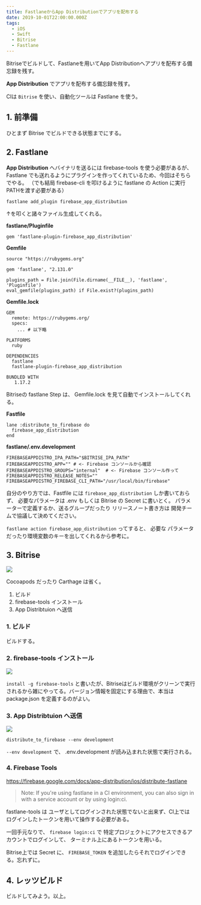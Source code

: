 ```yaml
---
title: FastlaneからApp Distributionでアプリを配布する
date: 2019-10-01T22:00:00.000Z
tags:
  - iOS
  - Swift
  - Bitrise
  - Fastlane
---
```


Bitriseでビルドして、Fastlaneを用いてApp Distributionへアプリを配布する備忘録を残す。

<!-- more -->

**App Distribution** でアプリを配布する備忘録を残す。

CIは `Bitrise` を使い、自動化ツールは Fastlane を使う。

## 1. 前準備

ひとまず Bitrise でビルドできる状態までにする。

## 2. Fastlane

**App Distribution** へバイナリを送るには firebase-tools を使う必要があるが、 Fastlane でも送れるようにプラグインを作ってくれているため、今回はそちらでやる。 
（でも結局 firebase-cli を叩けるように fastlane の Action に実行PATHを渡す必要がある） 


```
fastlane add_plugin firebase_app_distribution
```

↑を叩くと諸々ファイル生成してくれる。


**fastlane/Pluginfile**
```
gem 'fastlane-plugin-firebase_app_distribution'
```

**Gemfile**
```
source "https://rubygems.org"

gem 'fastlane', "2.131.0"

plugins_path = File.join(File.dirname(__FILE__), 'fastlane', 'Pluginfile')
eval_gemfile(plugins_path) if File.exist?(plugins_path)
```

**Gemfile.lock**
```
GEM
  remote: https://rubygems.org/
  specs:
    ... # 以下略

PLATFORMS
  ruby

DEPENDENCIES
  fastlane
  fastlane-plugin-firebase_app_distribution

BUNDLED WITH
   1.17.2
```

Bitriseの fastlane Step は、 Gemfile.lock を見て自動でインストールしてくれる。


**Fastfile**
```
lane :distribute_to_firebase do
  firebase_app_distribution
end
```

**fastlane/.env.development**
```
FIREBASEAPPDISTRO_IPA_PATH="$BITRISE_IPA_PATH"
FIREBASEAPPDISTRO_APP="" # <- Firebase コンソールから確認
FIREBASEAPPDISTRO_GROUPS="internal"  # <- Firebase コンソール作って
FIREBASEAPPDISTRO_RELEASE_NOTES=""
FIREBASEAPPDISTRO_FIREBASE_CLI_PATH="/usr/local/bin/firebase"
```

自分のやり方では、Fastfile には `firebase_app_distribution` しか書いておらず、 必要なパラメータは .env もしくは Bitrise の Secret に書いとく。
パラメーターで定義するか、送るグループだったり リリースノート書き方は 開発チームで協議して決めてください。

`fastlane action firebase_app_distribution` ってすると、 必要な パラメータだったり環境変数のキーを出してくれるから参考に。

## 3. Bitrise

![](images/blogs/2019-10-01_app-distribution_workflow.png)

Cocoapods だったり Carthage は省く。

1. ビルド
1. firebase-tools インストール
1. App Distribtuion へ送信


### 1. ビルド

ビルドする。

### 2. firebase-tools インストール

![](images/blogs/2019-10-01_app-distribution_step_npm.png)

`install -g firebase-tools` と書いたが、Bitriseはビルド環境がクリーンで実行されるから雑にやってる。バージョン情報を固定にする理由で、本当は package.json を定義するのがよい。

### 3. App Distribtuion へ送信

![](images/blogs/2019-10-01_app-distribution_step_fastlane.png)

```
distribute_to_firebase --env development
```

`--env development` で、 .env.development が読み込まれた状態で実行される。

### 4. Firebase Tools

https://firebase.google.com/docs/app-distribution/ios/distribute-fastlane

> Note: If you're using fastlane in a CI environment, you can also sign in with a service account or by using login:ci.

fastlane-tools は ユーザとしてログインされた状態でないと出来ず、CI上では ログインしたトークンを用いて操作する必要がある。

一回手元なりで、 `firebase login:ci` で 特定プロジェクトにアクセスできるアカウントでログインして、 ターミナル上にあるトークンを用いる。

Bitrise上では Secret に、 `FIREBASE_TOKEN` を追加したらそれでログインできる。忘れずに。

## 4. レッツビルド

ビルドしてみよう。以上。